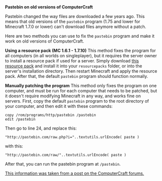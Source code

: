 **Pastebin on old versions of ComputerCraft**

Pastebin changed the way files are downloaded a few years ago. This means that old versions of the `pastebin` program (1.75 and lower for Minecraft 1.7.0 or lower) can't download files anymore without a patch.

Here are two methods you can use to fix the `pastebin` program and make it work on old versions of ComputerCraft.

**Using a resource pack (MC 1.6.1 - 1.7.10)** 
This method fixes the program for all computers (in all worlds on singleplayer), but it requires the server owner to install a resource pack if used for a server. Simply download [this resource pack](https://www.mediafire.com/download/1g4d4oon6zaf6po/CC+Pastebin+Fix.zip) and install it into your `resourcepacks` folder, or into the server's installation directory. Then restart Minecraft and apply the resource pack. After that, the default `pastebin` program should function normally.

**Manually patching the program**
This method only fixes the program on one computer, and must be run for each computer that needs to be patched, but it doesn't require modifying Minecraft in any way, and works fine on servers. First, copy the default `pastebin` program to the root directory of your computer, and then edit it with these commands:
```
copy /rom/programs/http/pastebin /pastebin
edit /pastebin
```
Then go to line 24, and replace this:
```
"http://pastebin.com/raw.php?i="..textutils.urlEncode( paste )
```
with this:
```
"http://pastebin.com/raw/"..textutils.urlEncode( paste )
```
After that, you can run the pastebin program at `/pastebin`.

[This information was taken from a post on the ComputerCraft forums.](http://www.computercraft.info/forums2/index.php?/topic/26882-resource-pack-pastebin-fix-for-pre-mc18x-users/)
